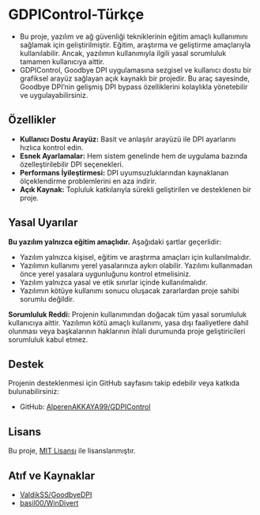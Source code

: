 # GDPIControl-Türkçe
- Bu proje, yazılım ve ağ güvenliği tekniklerinin eğitim amaçlı kullanımını sağlamak için geliştirilmiştir. Eğitim, araştırma ve geliştirme amaçlarıyla kullanılabilir. Ancak, yazılımın kullanımıyla ilgili yasal sorumluluk tamamen kullanıcıya aittir.
- GDPIControl, Goodbye DPI uygulamasına sezgisel ve kullanıcı dostu bir grafiksel arayüz sağlayan açık kaynaklı bir projedir. Bu araç sayesinde, Goodbye DPI’nin gelişmiş DPI bypass özelliklerini kolaylıkla yönetebilir ve uygulayabilirsiniz.

## Özellikler
- **Kullanıcı Dostu Arayüz:** Basit ve anlaşılır arayüzü ile DPI ayarlarını hızlıca kontrol edin.
- **Esnek Ayarlamalar:** Hem sistem genelinde hem de uygulama bazında özelleştirilebilir DPI seçenekleri.
- **Performans İyileştirmesi:** DPI uyumsuzluklarından kaynaklanan ölçeklendirme problemlerini en aza indirir.
- **Açık Kaynak:** Topluluk katkılarıyla sürekli geliştirilen ve desteklenen bir proje.

## Yasal Uyarılar
**Bu yazılım yalnızca eğitim amaçlıdır.** Aşağıdaki şartlar geçerlidir:
- Yazılım yalnızca kişisel, eğitim ve araştırma amaçları için kullanılmalıdır.
- Yazılımın kullanımı yerel yasalarınıza aykırı olabilir. Yazılımı kullanmadan önce yerel yasalara uygunluğunu kontrol etmelisiniz.
- Yazılım yalnızca yasal ve etik sınırlar içinde kullanılmalıdır.
- Yazılımın kötüye kullanımı sonucu oluşacak zararlardan proje sahibi sorumlu değildir.

**Sorumluluk Reddi:** Projenin kullanımından doğacak tüm yasal sorumluluk kullanıcıya aittir. Yazılımın kötü amaçlı kullanımı, yasa dışı faaliyetlere dahil olunması veya başkalarının haklarının ihlali durumunda proje geliştiricileri sorumluluk kabul etmez.


## Destek
Projenin desteklenmesi için GitHub sayfasını takip edebilir veya katkıda bulunabilirsiniz:
- GitHub: [AlperenAKKAYA99/GDPIControl](https://github.com/AlperenAKKAYA99/GDPIControl)

## Lisans
Bu proje, [MIT Lisansı](https://opensource.org/licenses/MIT) ile lisanslanmıştır.

## Atıf ve Kaynaklar
- [ValdikSS/GoodbyeDPI](https://github.com/ValdikSS/GoodbyeDPI)
- [basil00/WinDivert](https://github.com/basil00/WinDivert)
